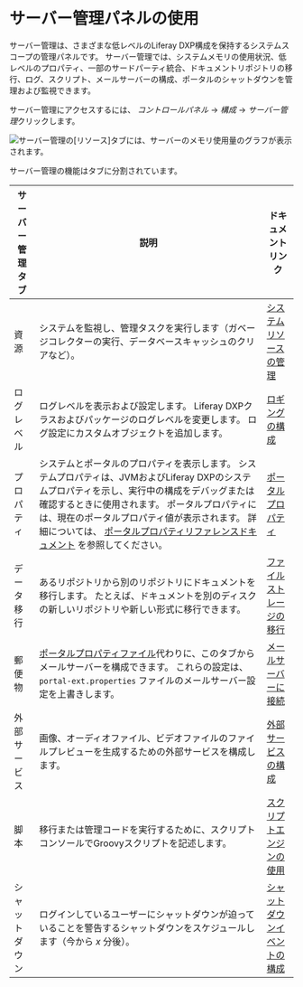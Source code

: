 # サーバー管理パネルの使用

サーバー管理は、さまざまな低レベルのLiferay DXP構成を保持するシステムスコープの管理パネルです。 サーバー管理では、システムメモリの使用状況、低レベルのプロパティ、一部のサードパーティ統合、ドキュメントリポジトリの移行、ログ、スクリプト、メールサーバーの構成、ポータルのシャットダウンを管理および監視できます。

サーバー管理にアクセスするには、 *コントロールパネル* → *構成* → *サーバー管理*クリックします。

![サーバー管理の[リソース]タブには、サーバーのメモリ使用量のグラフが表示されます。](using-the-server-administration-panel/images/01.png)

サーバー管理の機能はタブに分割されています。

| サーバー管理タブ | 説明                                                                                                                                                                                                                                                                                  | ドキュメントリンク                                                                                                            |
| -------- | ----------------------------------------------------------------------------------------------------------------------------------------------------------------------------------------------------------------------------------------------------------------------------------- | -------------------------------------------------------------------------------------------------------------------- |
| 資源       | システムを監視し、管理タスクを実行します（ガベージコレクターの実行、データベースキャッシュのクリアなど）。                                                                                                                                                                                                                               | [システムリソースの管理](./managing-system-resources.md)                                                                        |
| ログレベル    | ログレベルを表示および設定します。 Liferay DXPクラスおよびパッケージのログレベルを変更します。 ログ設定にカスタムオブジェクトを追加します。                                                                                                                                                                                                        | [ロギングの構成](./configuring-logging.md)                                                                                  |
| プロパティ    | システムとポータルのプロパティを表示します。 システムプロパティは、JVMおよびLiferay DXPのシステムプロパティを示し、実行中の構成をデバッグまたは確認するときに使用されます。 ポータルプロパティには、現在のポータルプロパティ値が表示されます。 詳細については、 [ポータルプロパティリファレンスドキュメント](https://docs.liferay.com/portal/7.3-latest/propertiesdoc/portal.properties.html) を参照してください。                        | [ポータルプロパティ](./../../installation-and-upgrades/reference/portal-properties.md)                                        |
| データ移行    | あるリポジトリから別のリポジトリにドキュメントを移行します。 たとえば、ドキュメントを別のディスクの新しいリポジトリや新しい形式に移行できます。                                                                                                                                                                                                            | [ファイルストレージの移行](./../file-storage/file-store-migration.md)                                                            |
| 郵便物      | [ポータルプロパティファイル](../../installation-and-upgrades/setting-up-liferay/configuring-mail/alternative-email-configuration-methods.md#configuring-the-built-in-mail-session-using-portal-properties)代わりに、このタブからメールサーバーを構成できます。 これらの設定は、 `portal-ext.properties` ファイルのメールサーバー設定を上書きします。 | [メールサーバーに接続](../../installation-and-upgrades/setting-up-liferay/configuring-mail/connecting-to-a-mail-server.md) |
| 外部サービス   | 画像、オーディオファイル、ビデオファイルのファイルプレビューを生成するための外部サービスを構成します。                                                                                                                                                                                                                                 | [外部サービスの構成](./configuring-external-services.md)                                                                      |
| 脚本       | 移行または管理コードを実行するために、スクリプトコンソールでGroovyスクリプトを記述します。                                                                                                                                                                                                                                    | [スクリプトエンジンの使用](./../using-the-script-engine/using-the-script-engine.md)                                              |
| シャット ダウン | ログインしているユーザーにシャットダウンが迫っていることを警告するシャットダウンをスケジュールします（今から *x* 分後）。                                                                                                                                                                                                                     | [シャットダウンイベントの構成](./configuring-a-shutdown-event.md)                                                                  |
